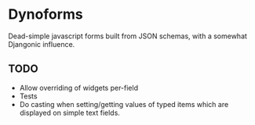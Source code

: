 Dynoforms
=========

Dead-simple javascript forms built from JSON schemas, with a somewhat Djangonic influence.

TODO
----

- Allow overriding of widgets per-field
- Tests
- Do casting when setting/getting values of typed items which are displayed on
  simple text fields.
